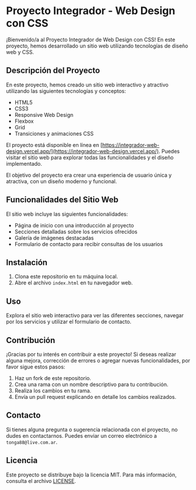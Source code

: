 # Proyecto Integrador - Web Design con CSS

¡Bienvenido/a al Proyecto Integrador de Web Design con CSS! En este proyecto, hemos desarrollado un sitio web utilizando tecnologías de diseño web y CSS.

## Descripción del Proyecto

En este proyecto, hemos creado un sitio web interactivo y atractivo utilizando las siguientes tecnologías y conceptos:

- HTML5
- CSS3
- Responsive Web Design
- Flexbox
- Grid
- Transiciones y animaciones CSS

El proyecto está disponible en línea en [https://integrador-web-design.vercel.app/](https://integrador-web-design.vercel.app/). Puedes visitar el sitio web para explorar todas las funcionalidades y el diseño implementado.


El objetivo del proyecto era crear una experiencia de usuario única y atractiva, con un diseño moderno y funcional.

## Funcionalidades del Sitio Web

El sitio web incluye las siguientes funcionalidades:

- Página de inicio con una introducción al proyecto
- Secciones detalladas sobre los servicios ofrecidos
- Galería de imágenes destacadas
- Formulario de contacto para recibir consultas de los usuarios

## Instalación

1. Clona este repositorio en tu máquina local.
2. Abre el archivo `index.html` en tu navegador web.

## Uso

Explora el sitio web interactivo para ver las diferentes secciones, navegar por los servicios y utilizar el formulario de contacto.

## Contribución

¡Gracias por tu interés en contribuir a este proyecto! Si deseas realizar alguna mejora, corrección de errores o agregar nuevas funcionalidades, por favor sigue estos pasos:

1. Haz un fork de este repositorio.
2. Crea una rama con un nombre descriptivo para tu contribución.
3. Realiza los cambios en tu rama.
4. Envía un pull request explicando en detalle los cambios realizados.

## Contacto

Si tienes alguna pregunta o sugerencia relacionada con el proyecto, no dudes en contactarnos. Puedes enviar un correo electrónico a `tonga88@live.com.ar`.

## Licencia

Este proyecto se distribuye bajo la licencia MIT. Para más información, consulta el archivo [LICENSE](./LICENSE).